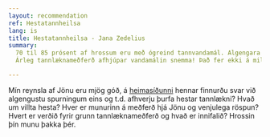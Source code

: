 ```yaml
---
layout: recommendation
ref: Hestatannheilsa
lang: is
title: Hestatannheilsa - Jana Zedelius
summary:
  70 til 85 prósent af hrossum eru með ógreind tannvandamál. Algengara er að vandamálin geri vart við sig þegar hrossinu er riðið en flest hross sýna engin, eða mjög lúmsk vandamál við að tyggja. Hestar eru meistarar í að fela tannvandamál, meðal annars vegna þess að þeir geta haldið áfram að éta á hinni, betri hliðinni. Þess vegna eru reglulegar tannheilbrigðisskoðanir ásamt lagfæringum á öllum endurteknum bitskekkjum nauðsynleg til að halda hestinum heilbrigðum.
  Árleg tannlæknameðferð afhjúpar vandamálin snemma! Það fer ekki á milli mála að hestur án sársauka sem er tengdur tönnum og í bitjafnvægi er forsenda fyrir glöðum reiðhesti.

---
```



Mín reynsla af Jönu eru mjög góð, á [heimasíðunni](https://www.hestatannheilsa.is/) hennar finnurðu svar við algengustu spurningum eins og t.d. afhverju þurfa hestar tannlækni? Hvað um villta hesta? Hver er munurinn á meðferð hjá Jönu og venjulega röspun? Hvert er verðið fyrir grunn tannlæknameðferð og hvað er innifalið? 
Hrossin þín munu þakka þér.
